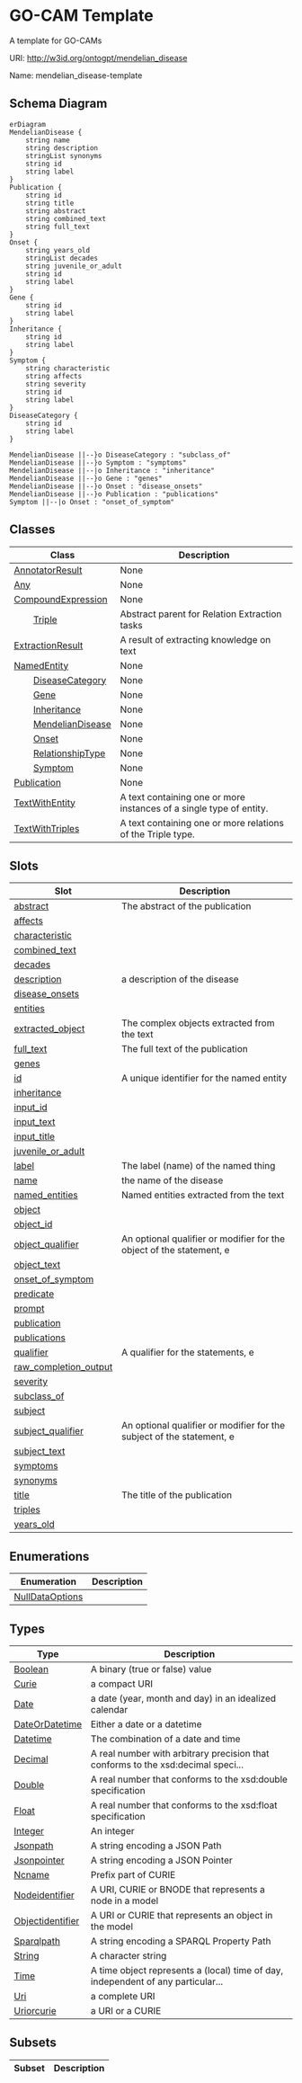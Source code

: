 # GO-CAM Template

A template for GO-CAMs

URI: http://w3id.org/ontogpt/mendelian_disease

Name: mendelian_disease-template



## Schema Diagram

```mermaid
erDiagram
MendelianDisease {
    string name  
    string description  
    stringList synonyms  
    string id  
    string label  
}
Publication {
    string id  
    string title  
    string abstract  
    string combined_text  
    string full_text  
}
Onset {
    string years_old  
    stringList decades  
    string juvenile_or_adult  
    string id  
    string label  
}
Gene {
    string id  
    string label  
}
Inheritance {
    string id  
    string label  
}
Symptom {
    string characteristic  
    string affects  
    string severity  
    string id  
    string label  
}
DiseaseCategory {
    string id  
    string label  
}

MendelianDisease ||--}o DiseaseCategory : "subclass_of"
MendelianDisease ||--}o Symptom : "symptoms"
MendelianDisease ||--|o Inheritance : "inheritance"
MendelianDisease ||--}o Gene : "genes"
MendelianDisease ||--}o Onset : "disease_onsets"
MendelianDisease ||--}o Publication : "publications"
Symptom ||--|o Onset : "onset_of_symptom"

```


## Classes

| Class | Description |
| --- | --- |
| [AnnotatorResult](AnnotatorResult.md) | None |
| [Any](Any.md) | None |
| [CompoundExpression](CompoundExpression.md) | None |
| &nbsp;&nbsp;&nbsp;&nbsp;&nbsp;&nbsp;&nbsp;&nbsp;[Triple](Triple.md) | Abstract parent for Relation Extraction tasks |
| [ExtractionResult](ExtractionResult.md) | A result of extracting knowledge on text |
| [NamedEntity](NamedEntity.md) | None |
| &nbsp;&nbsp;&nbsp;&nbsp;&nbsp;&nbsp;&nbsp;&nbsp;[DiseaseCategory](DiseaseCategory.md) | None |
| &nbsp;&nbsp;&nbsp;&nbsp;&nbsp;&nbsp;&nbsp;&nbsp;[Gene](Gene.md) | None |
| &nbsp;&nbsp;&nbsp;&nbsp;&nbsp;&nbsp;&nbsp;&nbsp;[Inheritance](Inheritance.md) | None |
| &nbsp;&nbsp;&nbsp;&nbsp;&nbsp;&nbsp;&nbsp;&nbsp;[MendelianDisease](MendelianDisease.md) | None |
| &nbsp;&nbsp;&nbsp;&nbsp;&nbsp;&nbsp;&nbsp;&nbsp;[Onset](Onset.md) | None |
| &nbsp;&nbsp;&nbsp;&nbsp;&nbsp;&nbsp;&nbsp;&nbsp;[RelationshipType](RelationshipType.md) | None |
| &nbsp;&nbsp;&nbsp;&nbsp;&nbsp;&nbsp;&nbsp;&nbsp;[Symptom](Symptom.md) | None |
| [Publication](Publication.md) | None |
| [TextWithEntity](TextWithEntity.md) | A text containing one or more instances of a single type of entity. |
| [TextWithTriples](TextWithTriples.md) | A text containing one or more relations of the Triple type. |



## Slots

| Slot | Description |
| --- | --- |
| [abstract](abstract.md) | The abstract of the publication |
| [affects](affects.md) |  |
| [characteristic](characteristic.md) |  |
| [combined_text](combined_text.md) |  |
| [decades](decades.md) |  |
| [description](description.md) | a description of the disease |
| [disease_onsets](disease_onsets.md) |  |
| [entities](entities.md) |  |
| [extracted_object](extracted_object.md) | The complex objects extracted from the text |
| [full_text](full_text.md) | The full text of the publication |
| [genes](genes.md) |  |
| [id](id.md) | A unique identifier for the named entity |
| [inheritance](inheritance.md) |  |
| [input_id](input_id.md) |  |
| [input_text](input_text.md) |  |
| [input_title](input_title.md) |  |
| [juvenile_or_adult](juvenile_or_adult.md) |  |
| [label](label.md) | The label (name) of the named thing |
| [name](name.md) | the name of the disease |
| [named_entities](named_entities.md) | Named entities extracted from the text |
| [object](object.md) |  |
| [object_id](object_id.md) |  |
| [object_qualifier](object_qualifier.md) | An optional qualifier or modifier for the object of the statement, e |
| [object_text](object_text.md) |  |
| [onset_of_symptom](onset_of_symptom.md) |  |
| [predicate](predicate.md) |  |
| [prompt](prompt.md) |  |
| [publication](publication.md) |  |
| [publications](publications.md) |  |
| [qualifier](qualifier.md) | A qualifier for the statements, e |
| [raw_completion_output](raw_completion_output.md) |  |
| [severity](severity.md) |  |
| [subclass_of](subclass_of.md) |  |
| [subject](subject.md) |  |
| [subject_qualifier](subject_qualifier.md) | An optional qualifier or modifier for the subject of the statement, e |
| [subject_text](subject_text.md) |  |
| [symptoms](symptoms.md) |  |
| [synonyms](synonyms.md) |  |
| [title](title.md) | The title of the publication |
| [triples](triples.md) |  |
| [years_old](years_old.md) |  |


## Enumerations

| Enumeration | Description |
| --- | --- |
| [NullDataOptions](NullDataOptions.md) |  |


## Types

| Type | Description |
| --- | --- |
| [Boolean](Boolean.md) | A binary (true or false) value |
| [Curie](Curie.md) | a compact URI |
| [Date](Date.md) | a date (year, month and day) in an idealized calendar |
| [DateOrDatetime](DateOrDatetime.md) | Either a date or a datetime |
| [Datetime](Datetime.md) | The combination of a date and time |
| [Decimal](Decimal.md) | A real number with arbitrary precision that conforms to the xsd:decimal speci... |
| [Double](Double.md) | A real number that conforms to the xsd:double specification |
| [Float](Float.md) | A real number that conforms to the xsd:float specification |
| [Integer](Integer.md) | An integer |
| [Jsonpath](Jsonpath.md) | A string encoding a JSON Path |
| [Jsonpointer](Jsonpointer.md) | A string encoding a JSON Pointer |
| [Ncname](Ncname.md) | Prefix part of CURIE |
| [Nodeidentifier](Nodeidentifier.md) | A URI, CURIE or BNODE that represents a node in a model |
| [Objectidentifier](Objectidentifier.md) | A URI or CURIE that represents an object in the model |
| [Sparqlpath](Sparqlpath.md) | A string encoding a SPARQL Property Path |
| [String](String.md) | A character string |
| [Time](Time.md) | A time object represents a (local) time of day, independent of any particular... |
| [Uri](Uri.md) | a complete URI |
| [Uriorcurie](Uriorcurie.md) | a URI or a CURIE |


## Subsets

| Subset | Description |
| --- | --- |
